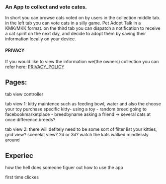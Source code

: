 ### An App to collect and vote cates.

In short you can browse cats voted on by users in the collection middle tab.
in the left tab you can vote cats in a silly game. Pet Adopt Talk in a KMK/MKK
format. on the third tab you can dispatch a notification to receive a cat spirit
on the next day, and decide to adopt them by saving their information locally
on your device.

#### PRIVACY

If you would like to view the information we(the owners) collection you can
refer here: [PRIVACY_POLICY](privacy.html)


## Pages:

tab view controller

tab view 1:
kitty maintence such as feeding bowl, water and also the choose your toy
purchase specific kitty-
using a toy - random breed
going to facebookmarketplace - breedbyname
asking a friend -> several cats at once difference breeds?

tab view 2:
there will defitely need to be some sort of filter
list your kitties, 
grid view?
 scenekit view? 2d or 3d? watch the kats walked mindlessly around
 
 
 ## Experiec
 
 how the hell does someone figuer out how to use the app
 
 first time clickes
 
 
